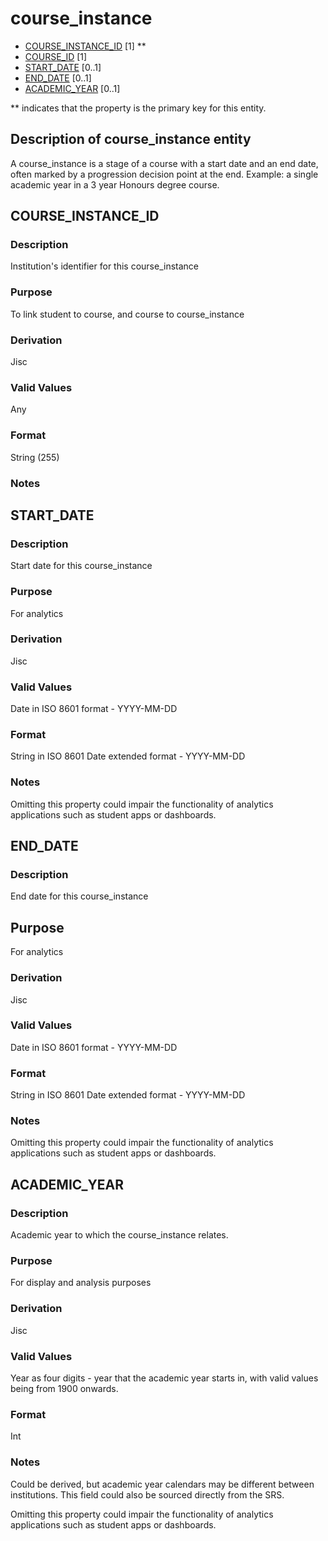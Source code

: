 # course_instance
* [COURSE_INSTANCE_ID](#course_instance_id) [1] **
* [COURSE_ID](course.md#course_id) [1]
* [START_DATE](#start_date) [0..1]
* [END_DATE](#end_date) [0..1]
* [ACADEMIC_YEAR](#academic_year) [0..1]

\** indicates that the property is the primary key for this entity.

## Description of course_instance entity
A course_instance is a stage of a course with a start date and an end date, often marked by a progression decision point at the end.  Example: a single academic year in a 3 year Honours degree course.

## COURSE_INSTANCE_ID
### Description
Institution's identifier for this course_instance

### Purpose
To link student to course, and course to course_instance

### Derivation
Jisc

### Valid Values
Any

### Format
String (255)

### Notes

## START_DATE
### Description
Start date for this course_instance

### Purpose
For analytics

### Derivation
Jisc

### Valid Values
Date in ISO 8601 format - YYYY-MM-DD

### Format
String in ISO 8601 Date extended format - YYYY-MM-DD

### Notes
Omitting this property could impair the functionality of analytics applications such as student apps or dashboards.

## END_DATE
### Description
End date for this course_instance

## Purpose
For analytics

### Derivation
Jisc

### Valid Values
Date in ISO 8601 format - YYYY-MM-DD

### Format
String in ISO 8601 Date extended format - YYYY-MM-DD

### Notes
Omitting this property could impair the functionality of analytics applications such as student apps or dashboards.

## ACADEMIC_YEAR
### Description
Academic year to which the course_instance relates. 

### Purpose
For display and analysis purposes

### Derivation
Jisc

### Valid Values
Year as four digits - year that the academic year starts in, with valid values being from 1900 onwards.

### Format
Int

### Notes
Could be derived, but academic year calendars may be different between institutions. This field could also be sourced directly from the SRS.

Omitting this property could impair the functionality of analytics applications such as student apps or dashboards.

